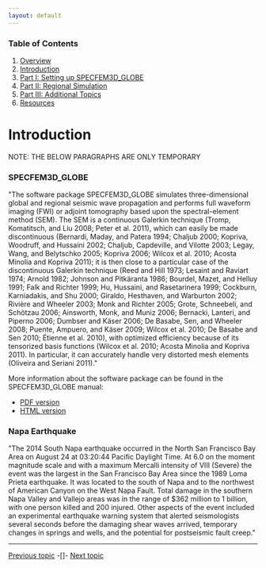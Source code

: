 ```yaml
---
layout: default
---
```


### Table of Contents
1. [Overview](/index.md)
2. [Introduction](/intro_specfem.md)
3. [Part I: Setting up SPECFEM3D_GLOBE](/getting_started.md)
4. [Part II: Regional Simulation](/prep_data.md)
5. [Part III: Additional Topics](/partIII.md)
6. [Resources](resources.md)

# Introduction

NOTE: THE BELOW PARAGRAPHS ARE ONLY TEMPORARY

### SPECFEM3D_GLOBE <a name="specfem"></a>

"The software package SPECFEM3D_GLOBE simulates three-dimensional global and
regional seismic wave propagation and performs full waveform imaging (FWI) or
adjoint tomography based upon the spectral-element method (SEM). The SEM is a
continuous Galerkin technique (Tromp, Komatitsch, and Liu 2008; Peter et al.
2011), which can easily be made discontinuous (Bernardi, Maday, and Patera
1994; Chaljub 2000; Kopriva, Woodruff, and Hussaini 2002; Chaljub, Capdeville,
and Vilotte 2003; Legay, Wang, and Belytschko 2005; Kopriva 2006; Wilcox et al.
2010; Acosta Minolia and Kopriva 2011); it is then close to a particular case
of the discontinuous Galerkin technique (Reed and Hill 1973; Lesaint and
Raviart 1974; Arnold 1982; Johnson and Pitkäranta 1986; Bourdel, Mazet, and
Helluy 1991; Falk and Richter 1999; Hu, Hussaini, and Rasetarinera 1999;
Cockburn, Karniadakis, and Shu 2000; Giraldo, Hesthaven, and Warburton 2002;
Rivière and Wheeler 2003; Monk and Richter 2005; Grote, Schneebeli, and
Schötzau 2006; Ainsworth, Monk, and Muniz 2006; Bernacki, Lanteri, and Piperno
2006; Dumbser and Käser 2006; De Basabe, Sen, and Wheeler 2008; Puente,
Ampuero, and Käser 2009; Wilcox et al. 2010; De Basabe and Sen 2010; Étienne et
al. 2010), with optimized efficiency because of its tensorized basis functions
(Wilcox et al. 2010; Acosta Minolia and Kopriva 2011). In particular, it can
accurately handle very distorted mesh elements (Oliveira and Seriani 2011)."

More information about the software package can be found in the SPECFEM3D_GLOBE
manual:

* [PDF version](https://geodynamics.org/cig/software/specfem3d_globe/specfem3d_globe-manual.pdf)
* [HTML version](http://specfem3d-globe.readthedocs.io/en/latest/)



### Napa Earthquake <a name="napa"></a>

"The 2014 South Napa earthquake occurred in the North San Francisco Bay Area on
August 24 at 03:20:44 Pacific Daylight Time. At 6.0 on the moment magnitude
scale and with a maximum Mercalli intensity of VIII (Severe) the event was the
largest in the San Francisco Bay Area since the 1989 Loma Prieta earthquake. It
was located to the south of Napa and to the northwest of American Canyon on the
West Napa Fault. Total damage in the southern Napa Valley and Vallejo areas was
in the range of $362 million to 1 billion, with one person killed and 200
injured. Other aspects of the event included an experimental earthquake warning
system that alerted seismologists several seconds before the damaging shear
waves arrived, temporary changes in springs and wells, and the potential for
postseismic fault creep."

---

[Previous topic](/index.md) -[]- [Next topic](/getting_started.md)
